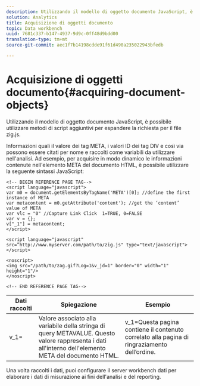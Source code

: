 ```yaml
---
description: Utilizzando il modello di oggetto documento JavaScript, è possibile utilizzare metodi di script aggiuntivi per espandere la richiesta per il file zig.js.
solution: Analytics
title: Acquisizione di oggetti documento
topic: Data workbench
uuid: 7681c337-b147-4937-9d9c-0ff48d9bdd00
translation-type: tm+mt
source-git-commit: aec1f7b14198cdde91f61d490a235022943bfedb

---
```



# Acquisizione di oggetti documento{#acquiring-document-objects}

Utilizzando il modello di oggetto documento JavaScript, è possibile utilizzare metodi di script aggiuntivi per espandere la richiesta per il file zig.js.

Informazioni quali il valore dei tag META, i valori ID dei tag DIV e così via possono essere citati per nome e raccolti come variabili da utilizzare nell&#39;analisi. Ad esempio, per acquisire in modo dinamico le informazioni contenute nell&#39;elemento META del documento HTML, è possibile utilizzare la seguente sintassi JavaScript:

```
<!-- BEGIN REFERENCE PAGE TAG--> 
<script language="javascript"> 
var m0 = document.getElementsByTagName('META')[0]; //define the first instance of META 
var metacontent = m0.getAttribute('content'); //get the ‘content’ value of META 
var vlc = "0" //Capture Link Click  1=TRUE, 0=FALSE 
var v = {}; 
v["_1"] = metacontent; 
</script> 
 
<script language="javascript" src=”http://www.myserver.com/path/to/zig.js" type="text/javascript"></script> 
 
<noscript> 
<img src="/path/to/zag.gif?Log=1&v_jd=1" border="0" width="1" height="1"/> 
</noscript> 
 
<!-- END REFERENCE PAGE TAG-->
```

| Dati raccolti | Spiegazione | Esempio |
|---|---|---|
| v_1= | Valore associato alla variabile della stringa di query METAVALUE. Questo valore rappresenta i dati all&#39;interno dell&#39;elemento META del documento HTML. | v_1=Questa pagina contiene il contenuto correlato alla pagina di ringraziamento dell’ordine. |

Una volta raccolti i dati, puoi configurare il server workbench dati per elaborare i dati di misurazione ai fini dell&#39;analisi e del reporting.
